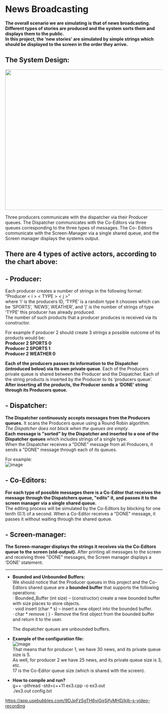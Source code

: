 # News Broadcasting  

**The overall scenario we are simulating is that of news broadcasting.  
Different types of stories are produced and the system sorts them and displays them to the public.  
In this project, the ‘new stories’ are simulated by simple strings which should be displayed to the screen in the order they arrive.**  

## The System Design:    
<img src="https://user-images.githubusercontent.com/83518959/193197203-ef6eb02a-164e-446e-9cb8-13ed389d1783.png" width="600" height="450" />  

Three producers communicate with the dispatcher via their Producer queues. The Dispatcher communicates with the Co-Editors via three queues corresponding to the three types of messages. The Co- Editors communicate with the Screen-Manager via a single shared queue, and the Screen manager displays the systems output.  

## There are 4 types of active actors, according to the chart above:   
  
## - Producer:   
Each producer creates a number of strings in the following format:  
“Producer < i >  < TYPE >  < j >”  
where ‘i‘ is the producers ID, ‘TYPE’ is a random type it chooses which can be ‘SPORTS’, ‘NEWS’, WEATHER’, and ‘j’ is the number of strings of type ‘TYPE’ this producer has already produced.  
The number of such products that a producer produces is received via its constructor.  

For example if producer 2 should create 3 strings a possible outcome of its products would be:  
**Producer 2 SPORTS 0  
Producer 2 SPORTS 1  
Producer 2 WEATHER 0**  

**Each of the producers passes its information to the Dispatcher (introduced below) via its own private queue**. Each of the Producers private queue is shared between the Producer and the Dispatcher. Each of the string products is inserted by the Producer to its ‘producers queue’. **After inserting all the products, the Producer sends a ‘DONE’ string through its Producers queue.**  
 
## - Dispatcher:  
**The Dispatcher continuously accepts messages from the Producers queues.** It scans the Producers queue using a Round Robin algorithm.  
*The Dispatcher does not block when the queues are empty.*  
**Each message is "sorted" by the Dispatcher and inserted to a one of the Dispatcher queues** which includes strings of a single type.  
When the Dispatcher receives a "DONE" message from all Producers, it sends a "DONE" message through each of its queues.  

For example:  
![image](https://user-images.githubusercontent.com/83518959/193199294-753d21ad-6fea-45f8-b41b-0bb9ccd348e8.png)  

## - Co-Editors:  
**For each type of possible messages there is a Co-Editor that receives the message through the Dispatchers queue, "edits" it, and passes it to the screen manager via a single shared queue.**  
The editing process will be simulated by the Co-Editors by blocking for one tenth (0.1) of a second. When a Co-Editor receives a "DONE" message, it passes it without waiting through the shared queue.  

## - Screen-manager:  
**The Screen-manager displays the strings it receives via the Co-Editors queue to the screen (std-output).** After printing all messages to the screen and receiving three "DONE" messages, the Screen manager displays a ‘DONE’ statement.  

----------------------------------------------------------------------------------------------------------------

- **Bounded and Unbounded Buffers:**   
We should notice that the Producer queues in this project and the Co-Editors shared queue are a **bounded buffer** that supports the following operations:  
· Bounded_Buffer (int size) – (constructor) create a new bounded buffer with size places to store objects.  
· void insert (char * s) – insert a new object into the bounded buffer.   
· char * remove ( ) - Remove the first object from the bounded buffer and return it to the user.  

  The dispatcher queues are unbounded buffers.  

  
  
- **Example of the configuration file:**  
![image](https://user-images.githubusercontent.com/83518959/193200846-41e4ea92-c7fc-4aa2-bb42-3c148e783be4.png)  
That means that for producer 1, we have 30 news, and its private queue size is 5.  
As well, for producer 2 we have 25 news, and its private queue size is 3, etc.  
17 is the Co-Editor queue size (which is shared with the screen).  
  
  
- **How to compile and run?**  
g++ -pthread -std=c++11 ex3.cpp -o ex3.out  
./ex3.out config.txt  

https://app.usebubbles.com/9DJpFzSgTH6viGqSjfyMHD/kjb-s-video-recording
